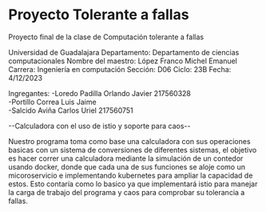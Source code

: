 # Proyecto Tolerante a fallas

Proyecto final de la clase de Computación tolerante a fallas 

Universidad de Guadalajara 
Departamento:  Departamento de ciencias computacionales 
Nombre del maestro: López Franco Michel Emanuel
Carrera: Ingeniería en computación 
Sección: D06
Ciclo: 23B
Fecha: 4/12/2023

Ingregantes:
-Loredo Padilla Orlando Javier  217560328  
-Portillo Correa Luis Jaime      
-Salcido Aviña Carlos Uriel     217560751

--Calculadora con el uso de istio y soporte para caos-- 

Nuestro programa toma como base una calculadora con sus operaciones basicas con un sistema de conversiones de diferentes sistemas, el objetivo es hacer correr una calculadora mediante la simulación de un contedor usando docker, donde que cada una de sus funciones se aloje como un micoroservicio e implementando kubernetes para ampliar la capacidad de estos. Esto contaría como lo basico ya que implementará istio para manejar la carga de trabajo del programa y caos para comprobar su tolerancia a fallas.




